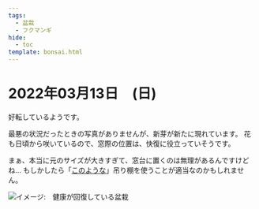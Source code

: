 ```yaml
---
tags:
  - 盆栽
  - フクマンギ
hide:
  - toc
template: bonsai.html
---
```

# 2022年03月13日　(日)
好転しているようです。

最悪の状況だったときの写真がありませんが、新芽が新たに現れています。
花も日頃から咲いているので、窓際の位置は、快復に役立っていそうです。

まぁ、本当に元のサイズが大きすぎて、窓台に置くのは無理があるんですけどね…
もしかしたら「[このような](https://www.amazon.co.uk/s?k=hanging+shelf&crid=YBQ0CO6GMRVC&sprefix=hanging+shelf%2Caps%2C142&ref=nb_sb_noss)」吊り棚を使うことが適当なのかもしれません。

![イメージ:　健康が回復している盆栽](https://lh3.googleusercontent.com/pw/AM-JKLVZA_sgHdV0pfwFAeXH_dLM6Bs03z_lxhf0uHhE_ORYJkwlRIIwrl2BzngrNlPWVvv26QxLraMtkse3D0U0S_y2pD1xDJJWZmeErYTOc36r9g1sdxss_HJ5zQVmIXGbarEMfNL_R5EdaN6qLgxXYCLL=w423-h939-no?authuser=0)

